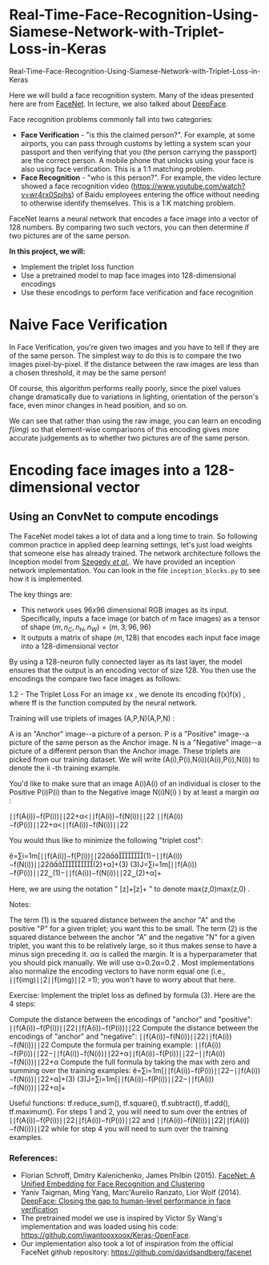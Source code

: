 # Real-Time-Face-Recognition-Using-Siamese-Network-with-Triplet-Loss-in-Keras
Real-Time-Face-Recognition-Using-Siamese-Network-with-Triplet-Loss-in-Keras

Here we will build a face recognition system. Many of the ideas presented here are from [FaceNet](https://arxiv.org/pdf/1503.03832.pdf). In lecture, we also talked about [DeepFace](https://research.fb.com/wp-content/uploads/2016/11/deepface-closing-the-gap-to-human-level-performance-in-face-verification.pdf). 

Face recognition problems commonly fall into two categories: 

- **Face Verification** - "is this the claimed person?". For example, at some airports, you can pass through customs by letting a system scan your passport and then verifying that you (the person carrying the passport) are the correct person. A mobile phone that unlocks using your face is also using face verification. This is a 1:1 matching problem. 
- **Face Recognition** - "who is this person?". For example, the video lecture showed a face recognition video (https://www.youtube.com/watch?v=wr4rx0Spihs) of Baidu employees entering the office without needing to otherwise identify themselves. This is a 1:K matching problem. 

FaceNet learns a neural network that encodes a face image into a vector of 128 numbers. By comparing two such vectors, you can then determine if two pictures are of the same person.

**In this project, we will:**
- Implement the triplet loss function
- Use a pretrained model to map face images into 128-dimensional encodings
- Use these encodings to perform face verification and face recognition

# Naive Face Verification

In Face Verification, you're given two images and you have to tell if they are of the same person. The simplest way to do this is to compare the two images pixel-by-pixel. If the distance between the raw images are less than a chosen threshold, it may be the same person! 

Of course, this algorithm performs really poorly, since the pixel values change dramatically due to variations in lighting, orientation of the person's face, even minor changes in head position, and so on. 

We can see that rather than using the raw image, you can learn an encoding $f(img)$ so that element-wise comparisons of this encoding gives more accurate judgements as to whether two pictures are of the same person.

# Encoding face images into a 128-dimensional vector 

## Using an ConvNet  to compute encodings

The FaceNet model takes a lot of data and a long time to train. So following common practice in applied deep learning settings, let's just load weights that someone else has already trained. The network architecture follows the Inception model from [Szegedy *et al.*](https://arxiv.org/abs/1409.4842). We have provided an inception network implementation. You can look in the file `inception_blocks.py` to see how it is implemented.

The key things are:

- This network uses 96x96 dimensional RGB images as its input. Specifically, inputs a face image (or batch of $m$ face images) as a tensor of shape $(m, n_C, n_H, n_W) = (m, 3, 96, 96)$ 
- It outputs a matrix of shape $(m, 128)$ that encodes each input face image into a 128-dimensional vector

By using a 128-neuron fully connected layer as its last layer, the model ensures that the output is an encoding vector of size 128. You then use the encodings the compare two face images as follows:

1.2 - The Triplet Loss
For an image  xx , we denote its encoding  f(x)f(x) , where  ff  is the function computed by the neural network.



Training will use triplets of images  (A,P,N)(A,P,N) :

A is an "Anchor" image--a picture of a person.
P is a "Positive" image--a picture of the same person as the Anchor image.
N is a "Negative" image--a picture of a different person than the Anchor image.
These triplets are picked from our training dataset. We will write  (A(i),P(i),N(i))(A(i),P(i),N(i))  to denote the  ii -th training example.

You'd like to make sure that an image  A(i)A(i)  of an individual is closer to the Positive  P(i)P(i)  than to the Negative image  N(i)N(i) ) by at least a margin  αα :

∣∣f(A(i))−f(P(i))∣∣22+α<∣∣f(A(i))−f(N(i))∣∣22
∣∣f(A(i))−f(P(i))∣∣22+α<∣∣f(A(i))−f(N(i))∣∣22
 
You would thus like to minimize the following "triplet cost":

=∑i=1m[∣∣f(A(i))−f(P(i))∣∣22(1)−∣∣f(A(i))−f(N(i))∣∣22(2)+α]+(3)
(3)J=∑i=1m[∣∣f(A(i))−f(P(i))∣∣22⏟(1)−∣∣f(A(i))−f(N(i))∣∣22⏟(2)+α]+
 
Here, we are using the notation " [z]+[z]+ " to denote  max(z,0)max(z,0) .

Notes:

The term (1) is the squared distance between the anchor "A" and the positive "P" for a given triplet; you want this to be small.
The term (2) is the squared distance between the anchor "A" and the negative "N" for a given triplet, you want this to be relatively large, so it thus makes sense to have a minus sign preceding it.
αα  is called the margin. It is a hyperparameter that you should pick manually. We will use  α=0.2α=0.2 .
Most implementations also normalize the encoding vectors to have norm equal one (i.e.,  ∣∣f(img)∣∣2∣∣f(img)∣∣2 =1); you won't have to worry about that here.

Exercise: Implement the triplet loss as defined by formula (3). Here are the 4 steps:

Compute the distance between the encodings of "anchor" and "positive":  ∣∣f(A(i))−f(P(i))∣∣22∣∣f(A(i))−f(P(i))∣∣22 
Compute the distance between the encodings of "anchor" and "negative":  ∣∣f(A(i))−f(N(i))∣∣22∣∣f(A(i))−f(N(i))∣∣22 
Compute the formula per training example:  ∣∣f(A(i))−f(P(i))∣∣22−∣∣f(A(i))−f(N(i))∣∣22+α∣∣f(A(i))−f(P(i))∣∣22−∣∣f(A(i))−f(N(i))∣∣22+α 
Compute the full formula by taking the max with zero and summing over the training examples:
=∑i=1m[∣∣f(A(i))−f(P(i))∣∣22−∣∣f(A(i))−f(N(i))∣∣22+α]+(3)
(3)J=∑i=1m[∣∣f(A(i))−f(P(i))∣∣22−∣∣f(A(i))−f(N(i))∣∣22+α]+
 
Useful functions: tf.reduce_sum(), tf.square(), tf.subtract(), tf.add(), tf.maximum(). For steps 1 and 2, you will need to sum over the entries of  ∣∣f(A(i))−f(P(i))∣∣22∣∣f(A(i))−f(P(i))∣∣22  and  ∣∣f(A(i))−f(N(i))∣∣22∣∣f(A(i))−f(N(i))∣∣22  while for step 4 you will need to sum over the training examples.
### References:

- Florian Schroff, Dmitry Kalenichenko, James Philbin (2015). [FaceNet: A Unified Embedding for Face Recognition and Clustering](https://arxiv.org/pdf/1503.03832.pdf)
- Yaniv Taigman, Ming Yang, Marc'Aurelio Ranzato, Lior Wolf (2014). [DeepFace: Closing the gap to human-level performance in face verification](https://research.fb.com/wp-content/uploads/2016/11/deepface-closing-the-gap-to-human-level-performance-in-face-verification.pdf) 
- The pretrained model we use is inspired by Victor Sy Wang's implementation and was loaded using his code: https://github.com/iwantooxxoox/Keras-OpenFace.
- Our implementation also took a lot of inspiration from the official FaceNet github repository: https://github.com/davidsandberg/facenet 
